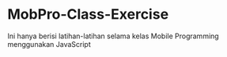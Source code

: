 # MobPro-Class-Exercise
Ini hanya berisi latihan-latihan selama kelas Mobile Programming menggunakan JavaScript
